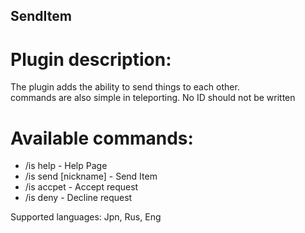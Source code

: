 ## SendItem
# Plugin description:
The plugin adds the ability to send things to each other.  
commands are also simple in teleporting. No ID should not be written   

# Available commands:
+ /is help - Help Page
+ /is send [nickname] - Send Item
+ /is accpet - Accept request
+ /is deny - Decline request

Supported languages:
Jpn, Rus, Eng
